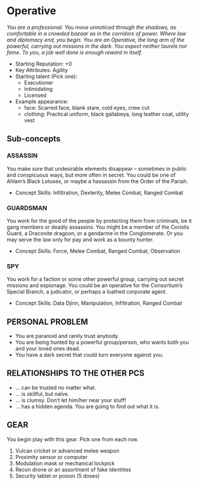 # Operative

*You are a professional. You move unnoticed
through the shadows, as comfortable in a
crowded bazaar as in the corridors of power.
Where law and diplomacy end, you begin.
You are an Operative, the long arm of the
powerful, carrying out missions in the dark.
You expect neither laurels nor fame. To you,
a job well done is enough reward in itself.*

* Starting Reputation: +0
* Key Attributes: Agility
* Starting talent (Pick one):
  * Executioner
  * Intimidating
  * Licensed
* Example appearance:
  * face: Scarred face, blank stare, cold eyes, crew cut
  * clothing: Practical uniform, black gallabeya, long leather coat, utility vest

## Sub-concepts

### ASSASSIN

You make sure that undesirable elements disappear – sometimes in public and
conspicuous ways, but more often in secret. You
could be one of Ahlam’s Black Lotuses, or maybe a
hassassin from the Order of the Pariah.

* Concept Skills: Infiltration, Dexterity, Melee Combat, Ranged Combat

### GUARDSMAN

You work for the good of
the people by protecting them from criminals, be
it gang members or deadly assassins. You might
be a member of the Coriolis Guard, a Draconite
dragoon, or a gendarme in the Conglomerate. Or
you may serve the law only for pay and work as a
bounty hunter.

* Concept Skills: Force, Melee Combat, Ranged Combat, Observation

### SPY

You work for a faction or some other powerful
group, carrying out secret missions and
espionage. You could be an operative for the
Consortium’s Special Branch, a judicator, or perhaps
a loathed corporate agent.

* Concept Skills: Data Djinn, Manipulation, Infiltration, Ranged Combat

## PERSONAL PROBLEM

* You are paranoid and rarely trust anybody.
* You are being hunted by a powerful group/person, who wants both you and your loved ones dead.
* You have a dark secret that could turn everyone against you.

## RELATIONSHIPS TO THE OTHER PCS

* … can be trusted no matter what.
* … is skillful, but naïve.
* … is clumsy. Don’t let him/her near your stuff!
* … has a hidden agenda. You are going to find out what it is.

## GEAR

You begin play with this gear. Pick one from each row.

1. Vulcan cricket or advanced melee weapon
2. Proximity sensor or computer
3. Modulation mask or mechanical lockpick
4. Recon drone or an assortment of fake identities
5. Security tablet or poison (5 doses)
